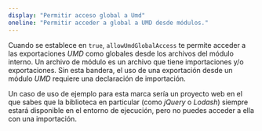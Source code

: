 ```yaml
---
display: "Permitir acceso global a Umd"
oneline: "Permitir acceder a global a UMD desde módulos."
---
```


Cuando se establece en `true`, `allowUmdGlobalAccess` te permite acceder a las exportaciones *UMD* como globales desde los archivos del módulo interno. Un archivo de módulo es un archivo que tiene importaciones y/o exportaciones. Sin esta bandera, el uso de una exportación desde un módulo *UMD* requiere una declaración de importación.

Un caso de uso de ejemplo para esta marca sería un proyecto web en el que sabes que la biblioteca en particular (como *jQuery* o *Lodash*) siempre estará disponible en el entorno de ejecución, pero no puedes acceder a ella con una importación.
